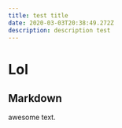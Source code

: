 ```yaml
---
title: test title
date: 2020-03-03T20:38:49.272Z
description: description test
---
```

# Lol

## Markdown

awesome text.
